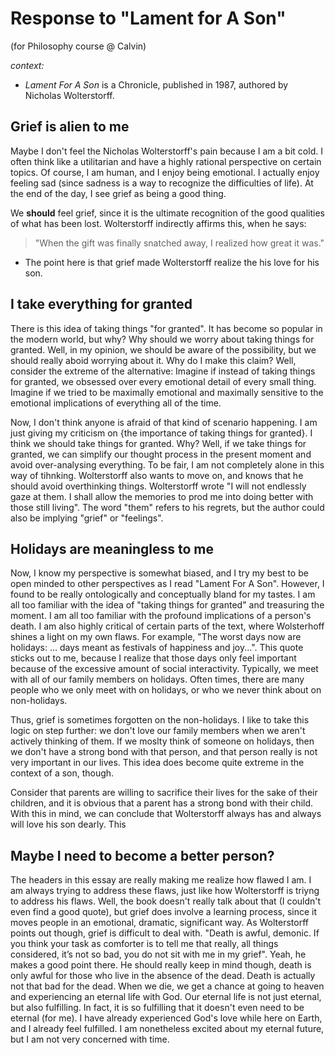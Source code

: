 
# Response to "Lament for A Son"
(for Philosophy course @ Calvin)

*context:*
* *Lament For A Son* is a Chronicle, published in 1987, authored by Nicholas Wolterstorff.

## Grief is alien to me
Maybe I don't feel the Nicholas Wolterstorff's pain because I am a bit cold. I often think like a utilitarian and have a highly rational perspective on certain topics. Of course, I am human, and I enjoy being emotional. I actually enjoy feeling sad (since sadness is a way to recognize the difficulties of life). At the end of the day, I see grief as being a good thing.

We **should** feel grief, since it is the ultimate recognition of the good qualities of what has been lost. Wolterstorff indirectly affirms this, when he says:
> "When the gift was finally snatched away, I realized how great it was."
* The point here is that grief made Wolterstorff realize the his love for his son.

## I take everything for granted
There is this idea of taking things "for granted". It has become so popular in the modern world, but why? Why should we worry about taking things for granted. Well, in my opinion, we should be aware of the possibility, but we should really aboid worrying about it. Why do I make this claim? Well, consider the extreme of the alternative: Imagine if instead of taking things for granted, we obsessed over every emotional detail of every small thing. Imagine if we tried to be maximally emotional and maximally sensitive to the emotional implications of everything all of the time.

Now, I don't think anyone is afraid of that kind of scenario happening. I am just giving my criticism on {the importance of taking things for granted}. I think we should take things for granted. Why? Well, if we take things for granted, we can simplify our thought process in the present moment and avoid over-analysing everything. To be fair, I am not completely alone in this way of tihnking. Wolterstorff also wants to move on, and knows that he should avoid overthinking things. Wolterstorff wrote "I will not endlessly gaze at them. I shall allow the memories to prod me into doing better with those still living". The word "them" refers to his regrets, but the author could also be implying "grief" or "feelings".

## Holidays are meaningless to me
Now, I know my perspective is somewhat biased, and I try my best to be open minded to other perspectives as I read "Lament For A Son". However, I found to be really ontologically and conceptually bland for my tastes. I am all too familiar with the idea of "taking things for granted" and treasuring the moment. I am all too familiar with the profound implications of a person's death. I am also highly critical of certain parts of the text, where Wolsterhoff shines a light on my own flaws. For example, "The worst days now are holidays: ... days meant as festivals of happiness and joy...". This quote sticks out to me, because I realize that those days only feel important because of the excessive amount of social interactivity. Typically, we meet with all of our family members on holidays. Often times, there are many people who we only meet with on holidays, or who we never think about on non-holidays.

Thus, grief is sometimes forgotten on the non-holidays. I like to take this logic on step further: we don't love our family members when we aren't actively thinking of them. If we moslty think of someone on holidays, then we don't have a strong bond with that person, and that person really is not very important in our lives. This idea does become quite extreme in the context of a son, though.

Consider that parents are willing to sacrifice their lives for the sake of their children, and it is obvious that a parent has a strong bond with their child. With this in mind, we can conclude that Wolterstorff always has and always will love his son dearly. This

## Maybe I need to become a better person?
The headers in this essay are really making me realize how flawed I am. I am always trying to address these flaws, just like how Wolterstorff is triyng to address his flaws. Well, the book doesn't really talk about that (I couldn't even find a good quote), but grief does involve a learning process, since it moves people in an emotional, dramatic, significant way. As Wolterstorff points out though, grief is difficult to deal with. "Death is awful, demonic. If you think your task as comforter is to tell me that really, all things considered, it’s not so bad, you do not sit with me in my grief". Yeah, he makes a good point there. He should really keep in mind though, death is only awful for those who live in the absence of the dead. Death is actually not that bad for the dead. When we die, we get a chance at going to heaven and experiencing an eternal life with God. Our eternal life is not just eternal, but also fulfilling. In fact, it is so fulfilling that it doesn't even need to be eternal (for me). I have already experienced God's love while here on Earth, and I already feel fulfilled. I am nonetheless excited about my eternal future, but I am not very concerned with time.




